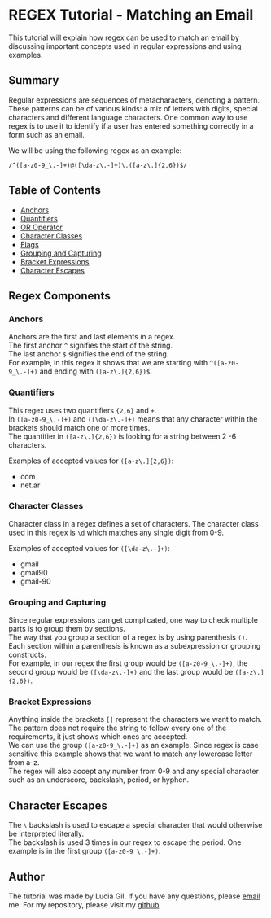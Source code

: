 # REGEX Tutorial - Matching an Email

This tutorial will explain how regex can be used to match an email by discussing important concepts used in regular expressions and using examples.

## Summary
Regular expressions are sequences of metacharacters, denoting a pattern. These patterns can be of various kinds: a mix of letters with digits, special characters and different language characters. One common way to use regex is to use it to identify if a user has entered something correctly in a form such as an email. 

We will be using the following regex as an example:</br>

 `/^([a-z0-9_\.-]+)@([\da-z\.-]+)\.([a-z\.]{2,6})$/`


## Table of Contents

- [Anchors](#anchors)
- [Quantifiers](#quantifiers)
- [OR Operator](#or-operator)
- [Character Classes](#character-classes)
- [Flags](#flags)
- [Grouping and Capturing](#grouping-and-capturing)
- [Bracket Expressions](#bracket-expressions)
- [Character Escapes](#character-escapes)


## Regex Components

### Anchors
Anchors are the first and last elements in a regex.  
The first anchor `^` signifies the start of the string. </br>
The last anchor `$` signifies the end of the string. </br>
For example, in this regex it shows that we are starting with `^([a-z0-9_\.-]+)` and ending with `([a-z\.]{2,6})$`.

### Quantifiers
This regex uses two quantifiers `{2,6}` and `+`. </br>
In `([a-z0-9_\.-]+)` and `([\da-z\.-]+)` means that any character within the brackets should match one or more times.  </br>
The quantifier in `([a-z\.]{2,6})` is looking for a string between 2 -6 characters.

Examples of accepted values for `([a-z\.]{2,6})`: 
* com
* net.ar

### Character Classes
Character class in a regex defines a set of characters. The character class used in this regex is `\d` which matches any single digit from 0-9. 

Examples of accepted values for `([\da-z\.-]+)`: 
* gmail
* gmail90
* gmail-90

### Grouping and Capturing
Since regular expressions can get complicated, one way to check multiple parts is to group them by sections. </br>
The way that you group a section of a regex is by using parenthesis `()`. </br>
Each section within a parenthesis is known as a subexpression or grouping constructs.</br>
For example, in our regex the first group would be `([a-z0-9_\.-]+)`, the second group would be `([\da-z\.-]+)` and the last group would be `([a-z\.]{2,6})`.


### Bracket Expressions
Anything inside the brackets `[]` represent the characters we want to match. </br>
The pattern does not require the string to follow every one of the requirements, it just shows which ones are accepted.</br>
We can use the group `([a-z0-9_\.-]+)` as an example.
Since regex is case sensitive this example shows that we want to match any lowercase letter from a-z. </br>
The regex will also accept any number from 0-9 and any special character such as an underscore, backslash, period, or hyphen.

## Character Escapes
The `\` backslash is used to escape a special character that would otherwise be interpreted literally. </br>
The backslash is used 3 times in our regex to escape the period. One example is in the first group `([a-z0-9_\.-]+)`.

## Author
The tutorial was made by Lucia Gil.
If you have any questions, please [email](mailto:${luciagil5952@gmail.com}) me.
For my repository, please visit my [github](https://github.com/LuciaMGil).
